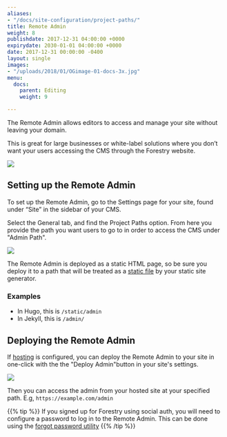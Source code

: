 ```yaml
---
aliases:
- "/docs/site-configuration/project-paths/"
title: Remote Admin
weight: 8
publishdate: 2017-12-31 04:00:00 +0000
expirydate: 2030-01-01 04:00:00 +0000
date: 2017-12-31 00:00:00 -0400
layout: single
images:
- "/uploads/2018/01/OGimage-01-docs-3x.jpg"
menu:
  docs:
    parent: Editing
    weight: 9

---
```

The Remote Admin allows editors to access and manage your site without leaving your domain.

This is great for large businesses or white-label solutions where you don’t want your users accessing the CMS through the Forestry website.

![](/uploads/2018/01/28.png)

## Setting up the Remote Admin

To set up the Remote Admin, go to the Settings page for your site, found under “Site” in the sidebar of your CMS.

Select the General tab, and find the Project Paths option. From here you provide the path you want users to go to in order to access the CMS under "Admin Path".

![](/uploads/2018/01/settings-projectpaths.png)

The Remote Admin is deployed as a static HTML page, so be sure you deploy it to a path that will be treated as a [static file](http://localhost:3000/docs/faqs/glossary/static-files/) by your static site generator.

### Examples

* In Hugo, this is `/static/admin`
* In Jekyll, this is `/admin/`

## Deploying the Remote Admin

If [hosting](/docs/hosting) is configured, you can deploy the Remote Admin to your site in one-click with the the "Deploy Admin"​ button in your site's settings.

![](/uploads/2018/01/settings-projectpaths.png)

Then you can access the admin from your hosted site at your specified path. E.g, `https://example.com/admin`

{{% tip %}}
If you signed up for Forestry using social auth, you will need to configure a password to log in to the Remote Admin. This can be done using the [forgot password utility](https://app.forestry.io/password)
{{% /tip %}}